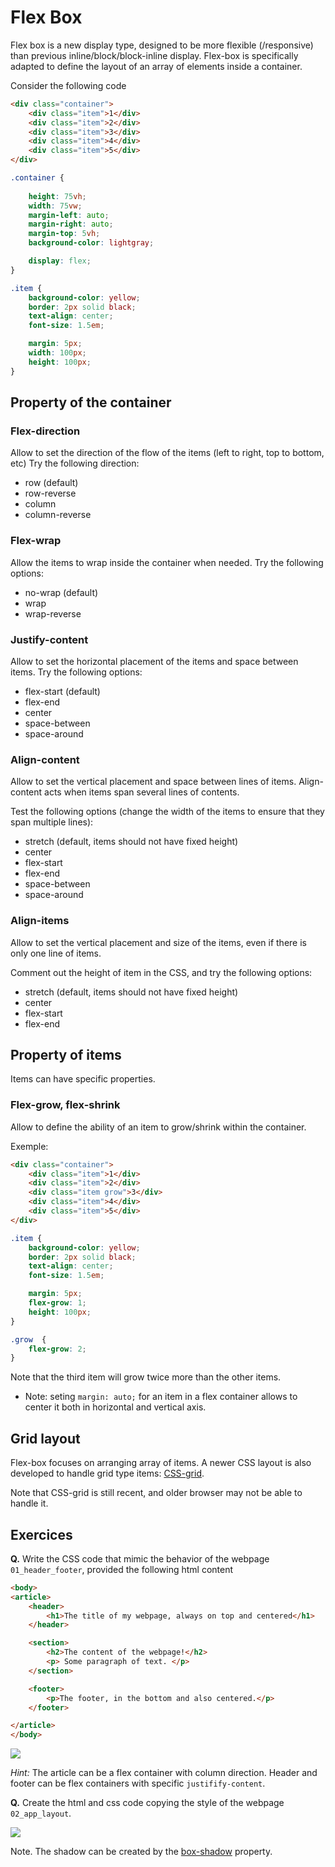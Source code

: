 

# Flex Box

Flex box is a new display type, designed to be more flexible (/responsive) than previous inline/block/block-inline display. Flex-box is specifically adapted to define the layout of an array of elements inside a container.


Consider the following code

```html
<div class="container">
	<div class="item">1</div>
	<div class="item">2</div>
	<div class="item">3</div>
	<div class="item">4</div>
	<div class="item">5</div>
</div>
```

```css
.container {
	
	height: 75vh;
	width: 75vw;
	margin-left: auto;
	margin-right: auto;
	margin-top: 5vh;
	background-color: lightgray;

	display: flex;
}

.item {
	background-color: yellow;
	border: 2px solid black;
	text-align: center;
	font-size: 1.5em;

	margin: 5px;
	width: 100px;
	height: 100px;
}
```

## Property of the container

### Flex-direction

Allow to set the direction of the flow of the items (left to right, top to bottom, etc)
Try the following direction:
* row (default)
* row-reverse
* column
* column-reverse

### Flex-wrap

Allow the items to wrap inside the container when needed.
Try the following options:
* no-wrap (default)
* wrap
* wrap-reverse

### Justify-content

Allow to set the horizontal placement of the items and space between items.
Try the following options:
* flex-start (default)
* flex-end
* center
* space-between
* space-around

### Align-content

Allow to set the vertical placement and space between lines of items. Align-content acts when items span several lines of contents.

Test the following options (change the width of the items to ensure that they span multiple lines):
* stretch (default, items should not have fixed height)
* center
* flex-start
* flex-end
* space-between
* space-around

### Align-items

Allow to set the vertical placement and size of the items, even if there is only one line of items.

Comment out the height of item in the CSS, and try the following options:
* stretch (default, items should not have fixed height)
* center
* flex-start
* flex-end

## Property of items

Items can have specific properties.

### Flex-grow, flex-shrink

Allow to define the ability of an item to grow/shrink within the container.

Exemple:
```html
<div class="container">
	<div class="item">1</div>
	<div class="item">2</div>
	<div class="item grow">3</div>
	<div class="item">4</div>
	<div class="item">5</div>
</div>
```

```css
.item {
	background-color: yellow;
	border: 2px solid black;
	text-align: center;
	font-size: 1.5em;

	margin: 5px;
	flex-grow: 1;
	height: 100px;
}

.grow  {
	flex-grow: 2;
}
```

Note that the third item will grow twice more than the other items.

* Note: seting `margin: auto;` for an item in a flex container allows to center it both in horizontal and vertical axis.


## Grid layout

Flex-box focuses on arranging array of items. A newer CSS layout is also developed to handle grid type items: [CSS-grid](https://www.mozilla.org/en-US/developer/css-grid/).

Note that CSS-grid is still recent, and older browser may not be able to handle it.


## Exercices


__Q.__ Write the CSS code that mimic the behavior of the webpage `01_header_footer`, provided the following html content

```html
<body>
<article>
	<header>
		<h1>The title of my webpage, always on top and centered</h1>
	</header>

	<section>
		<h2>The content of the webpage!</h2>
		<p> Some paragraph of text. </p>
	</section>

	<footer>
		<p>The footer, in the bottom and also centered.</p>
	</footer>

</article>
</body>
```

![](pictures/exercice_01.png)

_Hint:_ The article can be a flex container with column direction. Header and footer can be flex containers with specific `justifify-content`.

__Q.__ Create the html and css code copying the style of the webpage `02_app_layout`.

![](pictures/exercice_02.png)

Note. The shadow can be created by the [box-shadow](https://developer.mozilla.org/en-US/docs/Web/CSS/box-shadow) property.